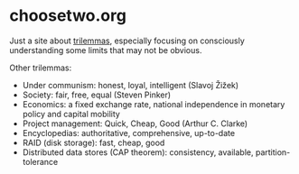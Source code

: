 # choosetwo.org

Just a site about [trilemmas](https://en.wikipedia.org/wiki/Trilemma), especially focusing on consciously understanding some limits that may not be obvious.

Other trilemmas:

- Under communism: honest, loyal, intelligent (Slavoj Žižek)
- Society: fair, free, equal (Steven Pinker)
- Economics: a fixed exchange rate, national independence in monetary policy and capital mobility
- Project management: Quick, Cheap, Good (Arthur C. Clarke)
- Encyclopedias: authoritative, comprehensive, up-to-date
- RAID (disk storage): fast, cheap, good
- Distributed data stores (CAP theorem): consistency, available, partition-tolerance
